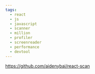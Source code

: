 ```yaml
---
tags:
  - react
  - js
  - javascript
  - scanner
  - million
  - profiler
  - screenreader
  - performance
  - devtool
---
```

https://github.com/aidenybai/react-scan

